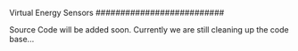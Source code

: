Virtual Energy Sensors
##########################


Source Code will be added soon. Currently we are still cleaning up the code base...
